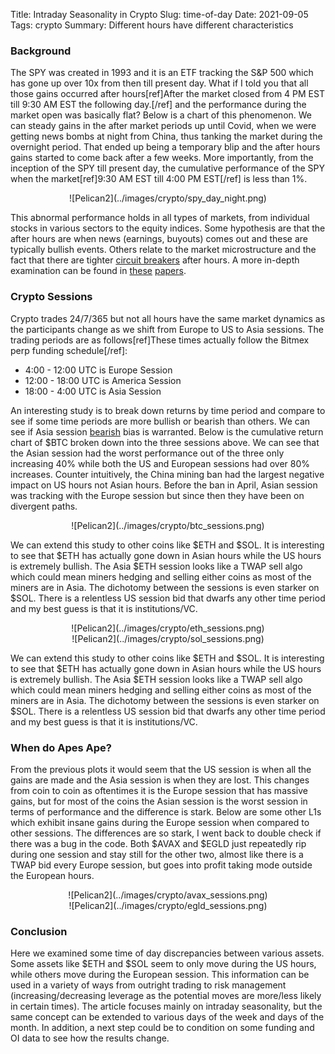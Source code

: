 Title: Intraday Seasonality in Crypto
Slug: time-of-day
Date: 2021-09-05
Tags: crypto
Summary: Different hours have different characteristics

<h3>Background</h3>
<p>
The SPY was created in 1993 and it is an ETF tracking the S&P 500 which has gone up over 10x from then till present day. 
What if I told you that all those gains occurred after hours[ref]After the market closed from 4 PM EST till 9:30 AM EST the following day.[/ref] and the performance during the market open was basically flat?
Below is a chart of this phenomenon. 
We can steady gains in the after market periods up until Covid, when we were getting news bombs at night from China, thus tanking the market during the overnight period. 
That ended up being a temporary blip and the after hours gains started to come back after a few weeks. 
More importantly, from the inception of the SPY till present day, the cumulative performance of the SPY when the market[ref]9:30 AM EST till 4:00 PM EST[/ref] is less than 1%.
</p>


<center>
![Pelican2](../images/crypto/spy_day_night.png)
</center>

<p>
This abnormal performance holds in all types of markets, from individual stocks in various sectors to the equity indices.  
Some hypothesis are that the after hours are when news (earnings, buyouts) comes out and these are typically bullish events. 
Others relate to the market microstructure and the fact that there are tighter <a href="https://www.cmegroup.com/education/files/eq-trading-hours.pdf" target="_blank">circuit breakers</a> after hours.
A more in-depth examination can be found in <a href="https://www.krannert.purdue.edu/faculty/hgulen/Day_and_Night.pdf" target="_blank">these</a> <a href="https://papers.ssrn.com/sol3/papers.cfm?abstract_id=1625495" target="_blank">papers</a>.
</p>

<h3>Crypto Sessions</h3>
<p>
Crypto trades 24/7/365 but not all hours have the same market dynamics as the participants change as we shift from Europe to US to Asia sessions.
The trading periods are as follows[ref]These times actually follow the Bitmex perp funding schedule[/ref]:

<ul>
  <li>4:00 - 12:00 UTC is Europe Session</li>
  <li>12:00 - 18:00 UTC is America Session</li>
  <li>18:00 - 4:00 UTC is Asia Session</li>
</ul>
</p>

<p>
An interesting study is to break down returns by time period and compare to see if some time periods are more bullish or bearish than others.
We can see if Asia session <a href="https://twitter.com/AltcoinPsycho/status/1350705185761456129" target="_blank">bearish</a> bias is warranted. 
Below is the cumulative return chart of $BTC broken down into the three sessions above. We can see that the Asian session had the worst performance out of the three only increasing 40% while both the US and European sessions had over 80% increases.
Counter intuitively, the China mining ban had the largest negative impact on US hours not Asian hours. Before the ban in April, Asian session was tracking with the Europe session but since then they have been on divergent paths.
</p>

<center>
![Pelican2](../images/crypto/btc_sessions.png)
</center>

<p>
We can extend this study to other coins like $ETH and $SOL. It is interesting to see that $ETH has actually gone down in Asian hours while the US hours is extremely bullish. 
The Asia $ETH session looks like a TWAP sell algo which could mean miners hedging and selling either coins as most of the miners are in Asia. 
The dichotomy between the sessions is even starker on $SOL. 
There is a relentless US session bid that dwarfs any other time period and my best guess is that it is institutions/VC.
</p>

<center>
![Pelican2](../images/crypto/eth_sessions.png)
</center>

<center>
![Pelican2](../images/crypto/sol_sessions.png)
</center>

<p>
We can extend this study to other coins like $ETH and $SOL. It is interesting to see that $ETH has actually gone down in Asian hours while the US hours is extremely bullish. 
The Asia $ETH session looks like a TWAP sell algo which could mean miners hedging and selling either coins as most of the miners are in Asia. 
The dichotomy between the sessions is even starker on $SOL. 
There is a relentless US session bid that dwarfs any other time period and my best guess is that it is institutions/VC.
</p>

<h3>When do Apes Ape?</h3>
<p>
From the previous plots it would seem that the US session is when all the gains are made and the Asia session is when they are lost. 
This changes from coin to coin as oftentimes it is the Europe session that has massive gains, but for most of the coins the Asian session is the worst session in terms of performance and the difference is stark.
Below are some other L1s which exhibit insane gains during the Europe session when compared to other sessions. 
The differences are so stark, I went back to double check if there was a bug in the code.
Both $AVAX and $EGLD just repeatedly rip during one session and stay still for the other two, almost like there is a TWAP bid every Europe session, but goes into profit taking mode outside the European hours.
</p>

<center>
![Pelican2](../images/crypto/avax_sessions.png)
</center>

<center>
![Pelican2](../images/crypto/egld_sessions.png)
</center>

<h3>Conclusion</h3>
<p>
Here we examined some time of day discrepancies between various assets. Some assets like $ETH and $SOL seem to only move during the US hours, while others move during the European session. 
This information can be used in a variety of ways from outright trading to risk management (increasing/decreasing leverage as the potential moves are more/less likely in certain times).
The article focuses mainly on intraday seasonality, but the same concept can be extended to various days of the week and days of the month. 
In addition, a next step could be to condition on some funding and OI data to see how the results change.
</p>
